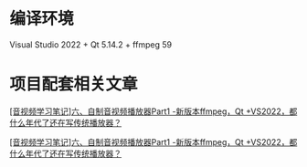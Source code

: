 # 编译环境

Visual Studio 2022 + Qt 5.14.2 + ffmpeg 59

# 项目配套相关文章

[[音视频学习笔记]六、自制音视频播放器Part1 -新版本ffmpeg，Qt +VS2022，都什么年代了还在写传统播放器？](https://blog.csdn.net/Andius/article/details/136923005?spm=1001.2014.3001.5502)

[[音视频学习笔记]六、自制音视频播放器Part1 -新版本ffmpeg，Qt +VS2022，都什么年代了还在写传统播放器？]([https://blog.csdn.net/Andius/article/details/136923005?spm=1001.2014.3001.5502](https://blog.csdn.net/Andius/article/details/136928686?spm=1001.2014.3001.5502)https://blog.csdn.net/Andius/article/details/136928686?spm=1001.2014.3001.5502)
